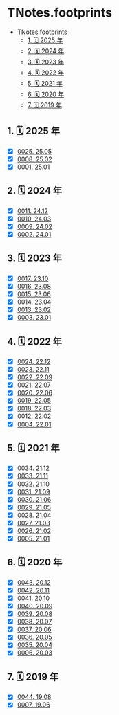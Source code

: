 # TNotes.footprints

<!-- region:toc -->

- [TNotes.footprints](#tnotesfootprints)
  - [1. 🗓 2025 年](#1--2025-年)
  - [2. 🗓 2024 年](#2--2024-年)
  - [3. 🗓 2023 年](#3--2023-年)
  - [4. 🗓 2022 年](#4--2022-年)
  - [5. 🗓 2021 年](#5--2021-年)
  - [6. 🗓 2020 年](#6--2020-年)
  - [7. 🗓 2019 年](#7--2019-年)

<!-- endregion:toc -->

## 1. 🗓 2025 年

- [x] [0025. 25.05](https://github.com/tnotesjs/TNotes.footprints/tree/main/notes/0025.%2025.05/README.md)
- [x] [0008. 25.02](https://github.com/tnotesjs/TNotes.footprints/tree/main/notes/0008.%2025.02/README.md)
- [x] [0001. 25.01](https://github.com/tnotesjs/TNotes.footprints/tree/main/notes/0001.%2025.01/README.md)

## 2. 🗓 2024 年

- [x] [0011. 24.12](https://github.com/tnotesjs/TNotes.footprints/tree/main/notes/0011.%2024.12/README.md)
- [x] [0010. 24.03](https://github.com/tnotesjs/TNotes.footprints/tree/main/notes/0010.%2024.03/README.md)
- [x] [0009. 24.02](https://github.com/tnotesjs/TNotes.footprints/tree/main/notes/0009.%2024.02/README.md)
- [x] [0002. 24.01](https://github.com/tnotesjs/TNotes.footprints/tree/main/notes/0002.%2024.01/README.md)

## 3. 🗓 2023 年

- [x] [0017. 23.10](https://github.com/tnotesjs/TNotes.footprints/tree/main/notes/0017.%2023.10/README.md)
- [x] [0016. 23.08](https://github.com/tnotesjs/TNotes.footprints/tree/main/notes/0016.%2023.08/README.md)
- [x] [0015. 23.06](https://github.com/tnotesjs/TNotes.footprints/tree/main/notes/0015.%2023.06/README.md)
- [x] [0014. 23.04](https://github.com/tnotesjs/TNotes.footprints/tree/main/notes/0014.%2023.04/README.md)
- [x] [0013. 23.02](https://github.com/tnotesjs/TNotes.footprints/tree/main/notes/0013.%2023.02/README.md)
- [x] [0003. 23.01](https://github.com/tnotesjs/TNotes.footprints/tree/main/notes/0003.%2023.01/README.md)

## 4. 🗓 2022 年

- [x] [0024. 22.12](https://github.com/tnotesjs/TNotes.footprints/tree/main/notes/0024.%2022.12/README.md)
- [x] [0023. 22.11](https://github.com/tnotesjs/TNotes.footprints/tree/main/notes/0023.%2022.11/README.md)
- [x] [0022. 22.09](https://github.com/tnotesjs/TNotes.footprints/tree/main/notes/0022.%2022.09/README.md)
- [x] [0021. 22.07](https://github.com/tnotesjs/TNotes.footprints/tree/main/notes/0021.%2022.07/README.md)
- [x] [0020. 22.06](https://github.com/tnotesjs/TNotes.footprints/tree/main/notes/0020.%2022.06/README.md)
- [x] [0019. 22.05](https://github.com/tnotesjs/TNotes.footprints/tree/main/notes/0019.%2022.05/README.md)
- [x] [0018. 22.03](https://github.com/tnotesjs/TNotes.footprints/tree/main/notes/0018.%2022.03/README.md)
- [x] [0012. 22.02](https://github.com/tnotesjs/TNotes.footprints/tree/main/notes/0012.%2022.02/README.md)
- [x] [0004. 22.01](https://github.com/tnotesjs/TNotes.footprints/tree/main/notes/0004.%2022.01/README.md)

## 5. 🗓 2021 年

- [x] [0034. 21.12](https://github.com/tnotesjs/TNotes.footprints/tree/main/notes/0034.%2021.12/README.md)
- [x] [0033. 21.11](https://github.com/tnotesjs/TNotes.footprints/tree/main/notes/0033.%2021.11/README.md)
- [x] [0032. 21.10](https://github.com/tnotesjs/TNotes.footprints/tree/main/notes/0032.%2021.10/README.md)
- [x] [0031. 21.09](https://github.com/tnotesjs/TNotes.footprints/tree/main/notes/0031.%2021.09/README.md)
- [x] [0030. 21.06](https://github.com/tnotesjs/TNotes.footprints/tree/main/notes/0030.%2021.06/README.md)
- [x] [0029. 21.05](https://github.com/tnotesjs/TNotes.footprints/tree/main/notes/0029.%2021.05/README.md)
- [x] [0028. 21.04](https://github.com/tnotesjs/TNotes.footprints/tree/main/notes/0028.%2021.04/README.md)
- [x] [0027. 21.03](https://github.com/tnotesjs/TNotes.footprints/tree/main/notes/0027.%2021.03/README.md)
- [x] [0026. 21.02](https://github.com/tnotesjs/TNotes.footprints/tree/main/notes/0026.%2021.02/README.md)
- [x] [0005. 21.01](https://github.com/tnotesjs/TNotes.footprints/tree/main/notes/0005.%2021.01/README.md)

## 6. 🗓 2020 年

- [x] [0043. 20.12](https://github.com/tnotesjs/TNotes.footprints/tree/main/notes/0043.%2020.12/README.md)
- [x] [0042. 20.11](https://github.com/tnotesjs/TNotes.footprints/tree/main/notes/0042.%2020.11/README.md)
- [x] [0041. 20.10](https://github.com/tnotesjs/TNotes.footprints/tree/main/notes/0041.%2020.10/README.md)
- [x] [0040. 20.09](https://github.com/tnotesjs/TNotes.footprints/tree/main/notes/0040.%2020.09/README.md)
- [x] [0039. 20.08](https://github.com/tnotesjs/TNotes.footprints/tree/main/notes/0039.%2020.08/README.md)
- [x] [0038. 20.07](https://github.com/tnotesjs/TNotes.footprints/tree/main/notes/0038.%2020.07/README.md)
- [x] [0037. 20.06](https://github.com/tnotesjs/TNotes.footprints/tree/main/notes/0037.%2020.06/README.md)
- [x] [0036. 20.05](https://github.com/tnotesjs/TNotes.footprints/tree/main/notes/0036.%2020.05/README.md)
- [x] [0035. 20.04](https://github.com/tnotesjs/TNotes.footprints/tree/main/notes/0035.%2020.04/README.md)
- [x] [0006. 20.03](https://github.com/tnotesjs/TNotes.footprints/tree/main/notes/0006.%2020.03/README.md)

## 7. 🗓 2019 年

- [x] [0044. 19.08](https://github.com/tnotesjs/TNotes.footprints/tree/main/notes/0044.%2019.08/README.md)
- [x] [0007. 19.06](https://github.com/tnotesjs/TNotes.footprints/tree/main/notes/0007.%2019.06/README.md)
